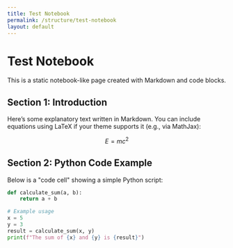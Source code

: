 ```yaml
---
title: Test Notebook
permalink: /structure/test-notebook
layout: default
---
```


# Test Notebook

This is a static notebook-like page created with Markdown and code blocks.

## Section 1: Introduction
Here’s some explanatory text written in Markdown. You can include equations using LaTeX if your theme supports it (e.g., via MathJax):

$$ E = mc^2 $$

## Section 2: Python Code Example
Below is a "code cell" showing a simple Python script:

```python
def calculate_sum(a, b):
    return a + b

# Example usage
x = 5
y = 3
result = calculate_sum(x, y)
print(f"The sum of {x} and {y} is {result}")
```